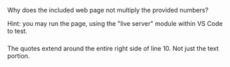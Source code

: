 Why does the included web page not multiply the provided numbers?

Hint: you may run the page, using the "live server" module within VS Code
to test. 

###
The quotes extend around the entire right side of line 10. Not just the text portion.
